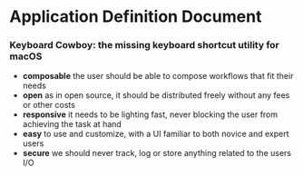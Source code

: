 # Application Definition Document

### **Keyboard Cowboy**: the missing keyboard shortcut utility for macOS

- **composable** the user should be able to compose workflows that fit their needs
- **open** as in open source, it should be distributed freely without any fees or other costs
- **responsive** it needs to be lighting fast, never blocking the user from achieving the task at hand
- **easy** to use and customize, with a UI familiar to both novice and expert users
- **secure** we should never track, log or store anything related to the users I/O
